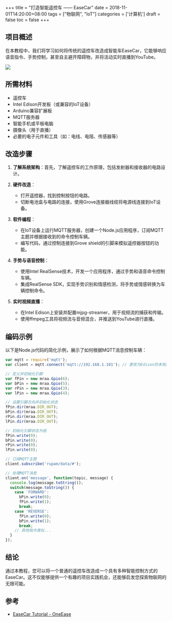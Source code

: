 +++
title = "打造智能遥控车 —— EaseCar"
date = 2018-11-01T14:20:00+08:00
tags = ["物联网", "IoT"]
categories = ['计算机']
draft = false
toc = false
+++

## 项目概述
在本教程中，我们将学习如何将传统的遥控车改造成智能车EaseCar，它能够响应语音指令、手势控制，甚至自主避开障碍物，并将活动实时直播到YouTube。

![](https://oneease.com/static/200.png)

## 所需材料
- 遥控车
- Intel Edison开发板（或兼容的IoT设备）
- Arduino兼容扩展板
- MQTT服务器
- 智能手机或平板电脑
- 摄像头（用于直播）
- 必要的电子元件和工具（如：电线、电阻、传感器等）

## 改造步骤

1. **了解系统架构**：首先，了解遥控车的工作原理，包括发射器和接收器的电路设计。

2. **硬件改造**：
   - 打开遥控器，找到控制按钮的电路。
   - 切断电池盒与电路的连接，使用Grove连接器线缆将电源线连接到IoT设备。

3. **软件编程**：
   - 在IoT设备上运行MQTT服务器，创建一个Node.js应用程序，订阅MQTT主题并根据接收到的命令控制车辆。
   - 编写代码，通过控制连接到Grove shield的引脚来模拟遥控器按钮的功能。

4. **手势与语音控制**：
   - 使用Intel RealSense技术，开发一个应用程序，通过手势和语音命令控制车辆。
   - 集成RealSense SDK，实现手势识别和情感检测，将手势或情感转换为车辆控制命令。

5. **实时视频直播**：
   - 在Intel Edison上安装并配置mjpg-streamer，用于视频流的捕获和传输。
   - 使用ffmpeg工具将视频流与音频混合，并推送到YouTube进行直播。

## 编码示例
以下是Node.js代码的简化示例，展示了如何根据MQTT消息控制车辆：

```javascript
var mqtt = require('mqtt');
var client = mqtt.connect('mqtt://192.168.1.101'); // 更改为Edison的本地IP地址

// 定义并初始化引脚
var fPin = new mraa.Gpio(6);
var bPin = new mraa.Gpio(5);
var rPin = new mraa.Gpio(3);
var lPin = new mraa.Gpio(4);

// 设置引脚方向并初始化状态
fPin.dir(mraa.DIR_OUT);
bPin.dir(mraa.DIR_OUT);
rPin.dir(mraa.DIR_OUT);
lPin.dir(mraa.DIR_OUT);

// 初始化引脚状态为低
fPin.write(0);
bPin.write(0);
rPin.write(0);
lPin.write(0);

// 订阅MQTT主题
client.subscribe('rupam/data/#');

// 处理MQTT消息
client.on('message', function(topic, message) {
  console.log(message.toString());
  switch(message.toString()) {
    case 'FORWARD':
      bPin.write(0);
      fPin.write(1);
      break;
    case 'REVERSE':
      fPin.write(0);
      bPin.write(1);
      break;
    // 其他指令类似...
  }
});
```

## 结论
通过本教程，您可以将一个普通的遥控车改造成一个具有多种智能控制方式的EaseCar。这不仅能够提供一个有趣的项目实践机会，还能够启发您探索物联网的无限可能。

## 参考
- [EaseCar Tutorial - OneEase](https://oneease.com/easecar/tutorial/)
